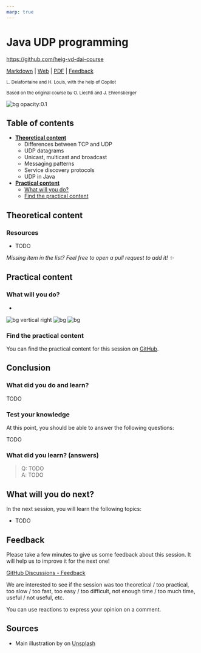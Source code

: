 ```yaml
---
marp: true
---
```


<!--
theme: gaia
size: 16:9
paginate: true
author: L. Delafontaine and H. Louis, with the help of Copilot
title: HEIG-VD DAI Course - Java UDP programming
description: Java UDP programming for the DAI course at HEIG-VD, Switzerland
url: https://heig-vd-dai-course.github.io/heig-vd-dai-course/13-java-udp-programming/
footer: '**HEIG-VD** - DAI Course 2023-2024 - CC BY-SA 4.0'
style: |
    :root {
        --color-background: #fff;
        --color-foreground: #333;
        --color-highlight: #f96;
        --color-dimmed: #888;
        --color-headings: #7d8ca3;
    }
    blockquote {
        font-style: italic;
    }
    table {
        width: 100%;
    }
    th:first-child {
        width: 15%;
    }
    h1, h2, h3, h4, h5, h6 {
        color: var(--color-headings);
    }
    h2, h3, h4, h5, h6 {
        font-size: 1.5rem;
    }
    h1 a:link, h2 a:link, h3 a:link, h4 a:link, h5 a:link, h6 a:link {
        text-decoration: none;
    }
    section:not([class=lead]) > p, blockquote {
        text-align: justify;
        hyphens: auto;
    }
headingDivider: 4
-->

[markdown]:
  https://github.com/heig-vd-dai-course/heig-vd-dai-course/blob/main/13-java-udp-programming/README.md
[web]:
  https://heig-vd-dai-course.github.io/heig-vd-dai-course/13-java-udp-programming/
[pdf]:
  https://heig-vd-dai-course.github.io/heig-vd-dai-course/13-java-udp-programming/13-java-udp-programming.pdf
[video]: #
[feedback]: https://github.com/orgs/heig-vd-dai-course/discussions/1
[illustration]:
  https://images.unsplash.com/photo-1484417894907-623942c8ee29?fit=crop&h=720

# Java UDP programming

<!--
_class: lead
_paginate: false
-->

<https://github.com/heig-vd-dai-course>

[Markdown][markdown] | [Web][web] |
[PDF][pdf]<!-- | [Video (in French)][video]--> | [Feedback][feedback]

<small>L. Delafontaine and H. Louis, with the help of Copilot</small>

<small>Based on the original course by O. Liechti and J. Ehrensberger</small>

![bg opacity:0.1][illustration]

## Table of contents

- **[Theoretical content](#theoretical-content)**
  - Differences between TCP and UDP
  - UDP datagrams
  - Unicast, multicast and broadcast
  - Messaging patterns
  - Service discovery protocols
  - UDP in Java
- **[Practical content](#practical-content)**
  - [What will you do?](#what-will-you-do)
  - [Find the practical content](#find-the-practical-content)

## Theoretical content

<!-- _class: lead -->

### Resources

- TODO

_Missing item in the list? Feel free to open a pull request to add it!
:sparkles:_

## Practical content

<!-- _class: lead -->

### What will you do?

-

![bg vertical right](https://fakeimg.pl/800x600/0288d1/fff/?text=A)
![bg](https://fakeimg.pl/800x600/02669d/fff/?text=B)
![bg](https://fakeimg.pl/800x600/67b8e3/fff/?text=C)

### Find the practical content

<!-- _class: lead -->

You can find the practical content for this session on
[GitHub](https://github.com/heig-vd-dai-course/heig-vd-dai-course/blob/main/13-java-udp-programming/PRACTICAL_CONTENT.md).

## Conclusion

<!-- _class: lead -->

### What did you do and learn?

TODO

### Test your knowledge

At this point, you should be able to answer the following questions:

TODO

### What did you learn? (answers)

> Q: TODO  
> A: TODO

## What will you do next?

In the next session, you will learn the following topics:

- TODO

## Feedback

Please take a few minutes to give us some feedback about this session. It will
help us to improve it for the next one!

[GitHub Discussions - Feedback][feedback]

We are interested to see if the session was too theoretical / too practical, too
slow / too fast, too easy / too difficult, not enough time / too much time,
useful / not useful, etc.

You can use reactions to express your opinion on a comment.

## Sources

- Main illustration by []() on [Unsplash]()
